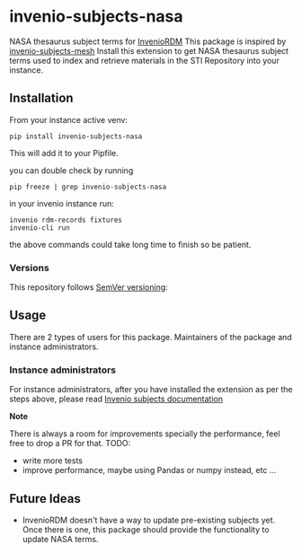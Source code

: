 # invenio-subjects-nasa

NASA thesaurus subject terms for [InvenioRDM](https://inveniosoftware.org/products/rdm/)
This package is inspired by [invenio-subjects-mesh](https://github.com/galterlibrary/invenio-subjects-mesh)
Install this extension to get NASA thesaurus subject terms used to index and retrieve materials in the STI Repository into your instance.

## Installation

From your instance active venv:
```console
pip install invenio-subjects-nasa
```

This will add it to your Pipfile.

you can double check by running
```console
pip freeze | grep invenio-subjects-nasa
```
in your invenio instance run:
```console
invenio rdm-records fixtures
invenio-cli run
```
the above commands could take long time to finish so be patient.

### Versions

This repository follows [SemVer versioning](https://semver.org/):


## Usage

There are 2 types of users for this package. Maintainers of the package and instance administrators.

### Instance administrators

For instance administrators, after you have installed the extension as per the steps above,
please read [Invenio subjects documentation](https://inveniordm.docs.cern.ch/customize/vocabularies/subjects/)

**Note**

There is always a room for improvements specially the performance, feel free to drop a PR for that.
TODO:
- write more tests
- improve performance, maybe using Pandas or numpy instead, etc ...


## Future Ideas

- InvenioRDM doesn't have a way to update pre-existing subjects yet. Once there is one,
  this package should provide the functionality to update NASA terms.